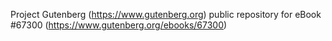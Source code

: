 Project Gutenberg (https://www.gutenberg.org) public repository for
eBook #67300 (https://www.gutenberg.org/ebooks/67300)
